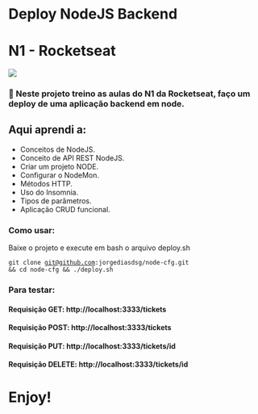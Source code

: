 # Deploy NodeJS Backend
# N1 - Rocketseat

![](https://camo.githubusercontent.com/d25397e9df01fe7882dcc1cbc96bdf052ffd7d0c/68747470733a2f2f73746f726167652e676f6f676c65617069732e636f6d2f676f6c64656e2d77696e642f626f6f7463616d702d676f737461636b2f6865616465722d6465736166696f732e706e67)

### :rocket: Neste projeto treino as aulas do N1 da Rocketseat, faço um deploy de uma aplicação backend em node.
<h2>Aqui aprendi a:</h2>
<ul>
<li>Conceitos de NodeJS.</li>
<li>Conceito de API REST NodeJS.</li>
<li>Criar um projeto NODE.</li>
<li>Configurar o NodeMon.</li>
<li>Métodos HTTP.</li>
<li>Uso do Insomnia.</li>
<li>Tipos de parâmetros.</li>
<li>Aplicação CRUD funcional.</li>
</ul>
  
### Como usar:
  Baixe o projeto e execute em bash o arquivo deploy.sh

  <code>git clone git@github.com:jorgediasdsg/node-cfg.git && cd node-cfg && ./deploy.sh</code>

### Para testar:

#### Requisição GET: http://localhost:3333/tickets
#### Requisição POST: http://localhost:3333/tickets
#### Requisição PUT: http://localhost:3333/tickets/id
#### Requisição DELETE: http://localhost:3333/tickets/id


# Enjoy!
